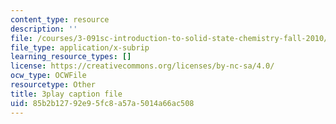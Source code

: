 ```yaml
---
content_type: resource
description: ''
file: /courses/3-091sc-introduction-to-solid-state-chemistry-fall-2010/85b2b12792e95fc8a57a5014a66ac508_kI7D2lkcF8E.srt
file_type: application/x-subrip
learning_resource_types: []
license: https://creativecommons.org/licenses/by-nc-sa/4.0/
ocw_type: OCWFile
resourcetype: Other
title: 3play caption file
uid: 85b2b127-92e9-5fc8-a57a-5014a66ac508
---
```


